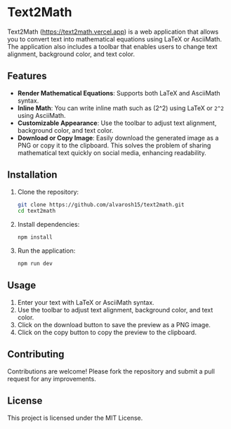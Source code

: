 # Text2Math

Text2Math (https://text2math.vercel.app) is a web application that allows you to convert text into mathematical equations using LaTeX or AsciiMath. The application also includes a toolbar that enables users to change text alignment, background color, and text color.

## Features

- **Render Mathematical Equations**: Supports both LaTeX and AsciiMath syntax.
- **Inline Math**: You can write inline math such as \(2^2\) using LaTeX or `2^2` using AsciiMath.
- **Customizable Appearance**: Use the toolbar to adjust text alignment, background color, and text color.
- **Download or Copy Image**: Easily download the generated image as a PNG or copy it to the clipboard. This solves the problem of sharing mathematical text quickly on social media, enhancing readability.

## Installation

1. Clone the repository:
    ```sh
    git clone https://github.com/alvarosh15/text2math.git
    cd text2math
    ```

2. Install dependencies:
    ```sh
    npm install
    ```

3. Run the application:
    ```sh
    npm run dev
    ```

## Usage

1. Enter your text with LaTeX or AsciiMath syntax.
2. Use the toolbar to adjust text alignment, background color, and text color.
3. Click on the download button to save the preview as a PNG image.
4. Click on the copy button to copy the preview to the clipboard.

## Contributing

Contributions are welcome! Please fork the repository and submit a pull request for any improvements.

## License

This project is licensed under the MIT License.

